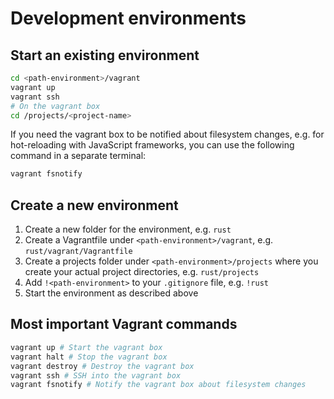 # Development environments

## Start an existing environment

```bash
cd <path-environment>/vagrant
vagrant up
vagrant ssh
# On the vagrant box
cd /projects/<project-name>
```

If you need the vagrant box to be notified about filesystem changes, e.g. for hot-reloading with JavaScript frameworks, you can use the following command in a separate terminal:

```bash
vagrant fsnotify
```

## Create a new environment

1. Create a new folder for the environment, e.g. `rust`
2. Create a Vagrantfile under `<path-environment>/vagrant`, e.g. `rust/vagrant/Vagrantfile`
3. Create a projects folder under `<path-environment>/projects` where you create your actual project directories, e.g. `rust/projects`
4. Add `!<path-environment>` to your `.gitignore` file, e.g. `!rust`
5. Start the environment as described above

## Most important Vagrant commands

```bash
vagrant up # Start the vagrant box
vagrant halt # Stop the vagrant box
vagrant destroy # Destroy the vagrant box
vagrant ssh # SSH into the vagrant box
vagrant fsnotify # Notify the vagrant box about filesystem changes
```
